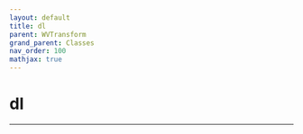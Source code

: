 ```yaml
---
layout: default
title: dl
parent: WVTransform
grand_parent: Classes
nav_order: 100
mathjax: true
---
```


#  dl




---

